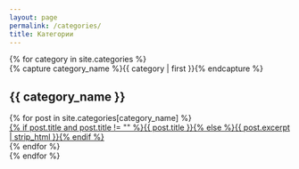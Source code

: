 ```yaml
---
layout: page
permalink: /categories/
title: Категории
---
```



<div id="archives">
{% for category in site.categories %}
  <div class="archive-group">
    {% capture category_name %}{{ category | first }}{% endcapture %}
    <div id="#{{ category_name | slugize }}"></div>
    <h2 class="category-head">{{ category_name }}</h2>
    <a name="{{ category_name | slugize }}"></a>
    {% for post in site.categories[category_name] %}
    <article class="archive-item">
      <a href="{{ site.baseurl }}{{ post.url }}">{% if post.title and post.title != "" %}{{ post.title }}{% else %}{{ post.excerpt | strip_html }}{% endif %}</a>
    </article>
    {% endfor %}
  </div>
{% endfor %}
</div>